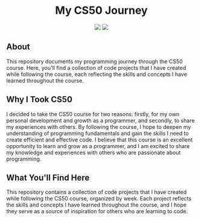 <h1 align="center">My CS50 Journey</h1>
<p align="center">
    <img src="https://img.shields.io/badge/Course-CS50-brightgreen">
    <img src="https://img.shields.io/badge/License-MIT-blue">
</p>

## About
This repository documents my programming journey through the CS50 course. Here, you'll find a collection of code projects that I have created while following the course, each reflecting the skills and concepts I have learned throughout the course.

## Why I Took CS50
I decided to take the CS50 course for two reasons: firstly, for my own personal development and growth as a programmer, and secondly, to share my experiences with others. By following the course, I hope to deepen my understanding of programming fundamentals and gain the skills I need to create efficient and effective code. I believe that this course is an excellent opportunity to learn and grow as a programmer, and I am excited to share my knowledge and experiences with others who are passionate about programming.

## What You'll Find Here
This repository contains a collection of code projects that I have created while following the CS50 course, organized by week. Each project reflects the skills and concepts I have learned throughout the course, and I hope they serve as a source of inspiration for others who are learning to code.
